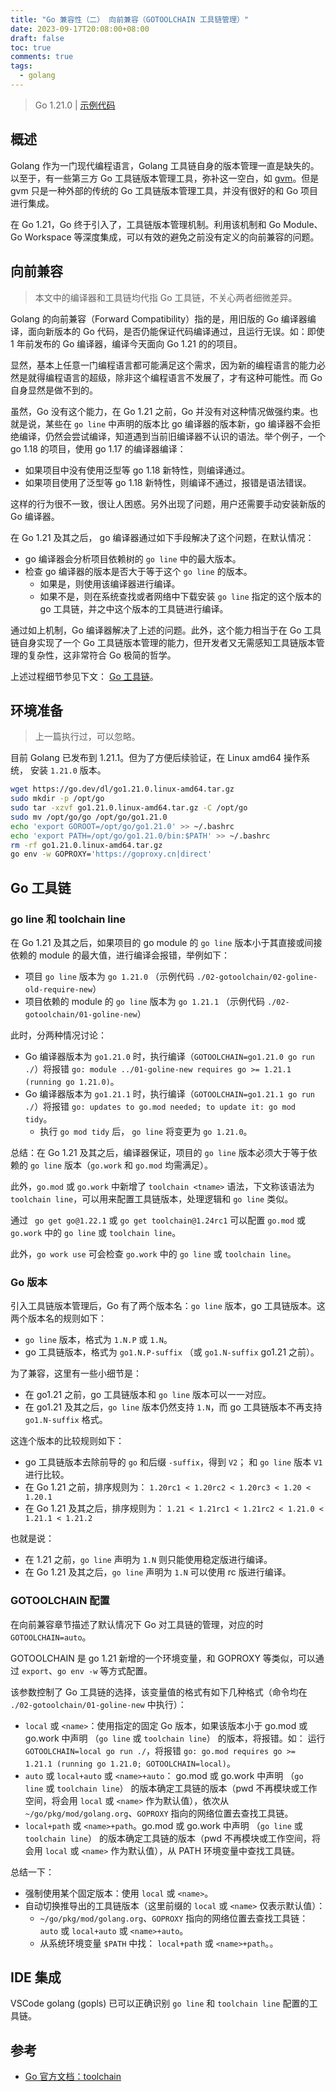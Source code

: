 ```yaml
---
title: "Go 兼容性（二） 向前兼容（GOTOOLCHAIN 工具链管理）"
date: 2023-09-17T20:08:00+08:00
draft: false
toc: true
comments: true
tags:
  - golang
---
```


> Go 1.21.0 | [示例代码](https://github.com/rectcircle/go-compatibility-example)

## 概述

Golang 作为一门现代编程语言，Golang 工具链自身的版本管理一直是缺失的。以至于，有一些第三方 Go 工具链版本管理工具，弥补这一空白，如 [gvm](https://github.com/moovweb/gvm)。但是 gvm 只是一种外部的传统的 Go 工具链版本管理工具，并没有很好的和 Go 项目进行集成。

在 Go 1.21，Go 终于引入了，工具链版本管理机制。利用该机制和 Go Module、Go Workspace 等深度集成，可以有效的避免之前没有定义的向前兼容的问题。

## 向前兼容

> 本文中的编译器和工具链均代指 Go 工具链，不关心两者细微差异。

Golang 的向前兼容（Forward Compatibility）指的是，用旧版的 Go 编译器编译，面向新版本的 Go 代码，是否仍能保证代码编译通过，且运行无误。如：即使 1 年前发布的 Go 编译器，编译今天面向 Go 1.21 的的项目。

显然，基本上任意一门编程语言都可能满足这个需求，因为新的编程语言的能力必然是就得编程语言的超级，除非这个编程语言不发展了，才有这种可能性。而 Go 自身显然是做不到的。

虽然，Go 没有这个能力，在 Go 1.21 之前，Go 并没有对这种情况做强约束。也就是说，某些在 `go line` 中声明的版本比 go 编译器的版本新，go 编译器不会拒绝编译，仍然会尝试编译，知道遇到当前旧编译器不认识的语法。举个例子，一个 go 1.18 的项目，使用 go 1.17 的编译器编译：

* 如果项目中没有使用泛型等 go 1.18 新特性，则编译通过。
* 如果项目使用了泛型等 go 1.18 新特性，则编译不通过，报错是语法错误。

这样的行为很不一致，很让人困惑。另外出现了问题，用户还需要手动安装新版的 Go 编译器。

在 Go 1.21 及其之后， go 编译器通过如下手段解决了这个问题，在默认情况：

* go 编译器会分析项目依赖树的 `go line` 中的最大版本。
* 检查 go 编译器的版本是否大于等于这个 `go line` 的版本。
    * 如果是，则使用该编译器进行编译。
    * 如果不是，则在系统查找或者网络中下载安装 `go line` 指定的这个版本的 go 工具链，并之中这个版本的工具链进行编译。

通过如上机制，Go 编译器解决了上述的问题。此外，这个能力相当于在 Go 工具链自身实现了一个 Go 工具链版本管理的能力，但开发者又无需感知工具链版本管理的复杂性，这非常符合 Go 极简的哲学。

上述过程细节参见下文： [Go 工具链](#go-工具链)。

## 环境准备

> 上一篇执行过，可以忽略。

目前 Golang 已发布到 1.21.1。但为了方便后续验证，在 Linux amd64 操作系统， 安装 `1.21.0` 版本。

```bash
wget https://go.dev/dl/go1.21.0.linux-amd64.tar.gz
sudo mkdir -p /opt/go
sudo tar -xzvf go1.21.0.linux-amd64.tar.gz -C /opt/go
sudo mv /opt/go/go /opt/go/go1.21.0
echo 'export GOROOT=/opt/go/go1.21.0' >> ~/.bashrc
echo 'export PATH=/opt/go/go1.21.0/bin:$PATH' >> ~/.bashrc
rm -rf go1.21.0.linux-amd64.tar.gz
go env -w GOPROXY='https://goproxy.cn|direct'
```

## Go 工具链

### go line 和 toolchain line

在 Go 1.21 及其之后，如果项目的 go module 的 `go line` 版本小于其直接或间接依赖的 module 的最大值，进行编译会报错，举例如下：

* 项目 `go line` 版本为 `go 1.21.0` （示例代码 `./02-gotoolchain/02-goline-old-require-new`）
* 项目依赖的 module 的 `go line` 版本为 `go 1.21.1` （示例代码 `./02-gotoolchain/01-goline-new`）

此时，分两种情况讨论：

* Go 编译器版本为 `go1.21.0` 时，执行编译（`GOTOOLCHAIN=go1.21.0 go run ./`）将报错 `go: module ../01-goline-new requires go >= 1.21.1 (running go 1.21.0)`。
* Go 编译器版本为 `go1.21.1` 时，执行编译（`GOTOOLCHAIN=go1.21.1 go run ./`）将报错 `go: updates to go.mod needed; to update it: go mod tidy`。
    * 执行 `go mod tidy` 后， `go line` 将变更为 `go 1.21.0`。

总结：在 Go 1.21 及其之后，编译器保证，项目的 `go line` 版本必须大于等于依赖的  `go line` 版本（`go.work` 和 `go.mod` 均需满足）。

此外，`go.mod` 或 `go.work` 中新增了 `toolchain <tname>` 语法，下文称该语法为 `toolchain line`，可以用来配置工具链版本，处理逻辑和 `go line` 类似。

通过 ` go get go@1.22.1` 或 `go get toolchain@1.24rc1` 可以配置 `go.mod` 或 `go.work` 中的 `go line` 或 `toolchain line`。

此外，`go work use` 可会检查 `go.work` 中的 `go line` 或 `toolchain line`。

### Go 版本

引入工具链版本管理后，Go 有了两个版本名：`go line` 版本，go 工具链版本。这两个版本名的规则如下：

* `go line` 版本，格式为 `1.N.P` 或 `1.N`。
* go 工具链版本，格式为 `go1.N.P-suffix` （或 `go1.N-suffix` go1.21 之前）。

为了兼容，这里有一些小细节是：

* 在 go1.21 之前，go 工具链版本和 `go line` 版本可以一一对应。
* 在 go1.21 及其之后，`go line` 版本仍然支持 `1.N`，而 go 工具链版本不再支持 `go1.N-suffix` 格式。

这连个版本的比较规则如下：

* go 工具链版本去除前导的 `go` 和后缀 `-suffix`，得到 `V2`； 和 `go line` 版本 `V1` 进行比较。
* 在 Go 1.21 之前，排序规则为： `1.20rc1 < 1.20rc2 < 1.20rc3 < 1.20 < 1.20.1`
* 在 Go 1.21 及其之后，排序规则为： `1.21 < 1.21rc1 < 1.21rc2 < 1.21.0 < 1.21.1 < 1.21.2`

也就是说：

* 在 1.21 之前，`go line` 声明为 `1.N` 则只能使用稳定版进行编译。
* 在 Go 1.21 及其之后，`go line` 声明为 `1.N` 可以使用 rc 版进行编译。

### GOTOOLCHAIN 配置

在向前兼容章节描述了默认情况下 Go 对工具链的管理，对应的时 `GOTOOLCHAIN=auto`。

GOTOOLCHAIN 是 go 1.21 新增的一个环境变量，和 GOPROXY 等类似，可以通过 `export`、`go env -w` 等方式配置。

该参数控制了 Go 工具链的选择，该变量值的格式有如下几种格式（命令均在 `./02-gotoolchain/01-goline-new` 中执行）：

* `local` 或 `<name>`：使用指定的固定 Go 版本，如果该版本小于 go.mod 或 go.work 中声明 （`go line` 或 `toolchain line`） 的版本，将报错。如： 运行 `GOTOOLCHAIN=local go run ./`，将报错 `go: go.mod requires go >= 1.21.1 (running go 1.21.0; GOTOOLCHAIN=local)`。
* `auto` 或 `local+auto` 或 `<name>+auto`： go.mod 或 go.work 中声明 （`go line` 或 `toolchain line`） 的版本确定工具链的版本（pwd 不再模块或工作空间，将会用 `local` 或 `<name>` 作为默认值），依次从 `~/go/pkg/mod/golang.org`、`GOPROXY` 指向的网络位置去查找工具链。
* `local+path` 或 `<name>+path`。go.mod 或 go.work 中声明 （`go line` 或 `toolchain line`） 的版本确定工具链的版本（pwd 不再模块或工作空间，将会用 `local` 或 `<name>` 作为默认值），从 PATH 环境变量中查找工具链。

总结一下：

* 强制使用某个固定版本：使用 `local` 或 `<name>`。
* 自动切换推导出的工具链版本（这里前缀的 `local` 或 `<name>` 仅表示默认值）：
    * `~/go/pkg/mod/golang.org`、`GOPROXY` 指向的网络位置去查找工具链：`auto` 或 `local+auto` 或 `<name>+auto`。
    * 从系统环境变量 `$PATH` 中找： `local+path` 或 `<name>+path`。。

## IDE 集成

VSCode golang (gopls) 已可以正确识别 `go line` 和 `toolchain line` 配置的工具链。

## 参考

* [Go 官方文档：toolchain](https://golang.org/doc/toolchain)
